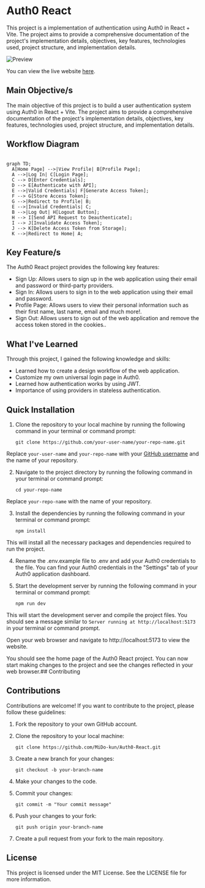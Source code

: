 # Auth0 React

This project is a implementation of authentication using Auth0 in React + Vite. The project aims to provide a comprehensive documentation of the project's implementation details, objectives, key features, technologies used, project structure, and implementation details.

![Preview](https://lh3.googleusercontent.com/uBlFBIIcd86zxFGuKhkpCr-SRvRI1sFew5gxaVSQwrvm9eDC1ciWmTdYyVhEEBOr_Q75QQUc_qy1X4fmlhXp15crHPK8dn8atk39o_Rs0yTHFS5eHEu_gh8HrI3riTRFm9rYbPkTbCDxpWhZnNo9-Tgu-t_j8kWcAIalOHw2ohNWNZyPgbIxgrs7IDXVWQtfLiDEwSAiNOTSOQrssqRw90eeeut16c2rY4WOS8BJ3Il-fSRfLItLLf8vpUcAbJ53iQ1SUTvHO2ZlYsTR5MVAQ1_p_ReOJn15AKu8sYnfsDqSjrYN76Z3XtSIBXr-E4D_-vyia63_MiBfM8Cxhrhj7lwHdqO_7KMgogG7FO_1V0ybmAONH-hFELI3wlSU4NAlI0PhACz7n-dANrIsTGZVAvbjO81fgFZESeV3FdhZkjE8tpoPBQ0L5oltq1IzFJxWFvxy1IEOIB7b5DodcSgBULJ-YMbbTnotBZmUM5LKccUJUkjo40kdB93ntpqS3JUaNLn7RKwAjmh9T97W_Y8cQQRyLIjbl2A9f4ffUD1E1HU1mpUVnUrsu884dLcWvWpOzAotrBoj1wM2zKSW65p6Qne0Q1uMAURueYXsly7fhR4ChLrYZE7u_M-Vbh448xOjz6ugGkeIyBOonfncMRCR9sYIaapnyhHYZXxhaVzm3wqLAKHSpoooaOhf2uMI2meJVBzFZvjb01QJq5ZxOERpBC0lqK7rfGZPw3oRfVXco_u7j8J9fBnp2lXoj-Df1JTgb5iUGhQ6tlxx1xM_XGpRXaA5osrrzR1aZ3zDNyEFCy7HE79Cn2mqCdKup970LVcnWxBkwaO-e_DhbN0wCg_j_20i-zkWoT-Oo6CPYGEcMDLRZe4dfyIvnuSwCwk371Z4O7s2NkdnFlpnrhD5hMuTUd0C7din6zPu3A3vwCAQpp69mvC6Dfnr5oMVDoCLRkT5j4cJuJb5286lNaLJI7yxhg=w858-h568-s-no?authuser=0)

You can view the live website [here](https://auth0-react-b5e35.web.app). 

## Main Objective/s

The main objective of this project is to build a user authentication system using Auth0 in React + Vite. The project aims to provide a comprehensive documentation of the project's implementation details, objectives, key features, technologies used, project structure, and implementation details.

## Workflow Diagram

```mermaid

graph TD;
  A[Home Page] -->|View Profile| B[Profile Page];
  A -->|Log In| C[Login Page];
  C --> D[Enter Credentials];
  D --> E[Authenticate with API];
  E -->|Valid Credentials| F[Generate Access Token];
  F --> G[Store Access Token];
  G -->|Redirect to Profile| B;
  E -->|Invalid Credentials| C;
  B -->|Log Out| H[Logout Button];
  H --> I[Send API Request to Deauthenticate];
  I --> J[Invalidate Access Token];
  J --> K[Delete Access Token from Storage];
  K -->|Redirect to Home| A;

```

## Key Feature/s

The Auth0 React project provides the following key features:

- Sign Up: Allows users to sign up in the web application using their email and password or third-party providers.
- Sign In: Allows users to sign in to the web application using their email and password.
- Profile Page: Allows users to view their personal information such as their first name, last name, email and much more!.
- Sign Out: Allows users to sign out of the web application and remove the access token stored in the cookies..

## What I've Learned

Through this project, I gained the following knowledge and skills:

- Learned how to create a design workflow of the web application.
- Customize my own universal login page in Auth0.
- Learned how authentication works by using JWT.
- Importance of using providers in stateless authentication.

## Quick Installation

1. Clone the repository to your local machine by running the following command in your terminal or command prompt:

   `git clone https://github.com/your-user-name/your-repo-name.git`

Replace `your-user-name` and `your-repo-name` with your [GitHub username](poe://www.poe.com/_api/key_phrase?phrase=GitHub%20username&prompt=Tell%20me%20more%20about%20GitHub%20username.) and the name of your repository.

2. Navigate to the project directory by running the following command in your terminal or command prompt:

   ```cd your-repo-name```

Replace `your-repo-name` with the name of your repository.

3. Install the dependencies by running the following command in your terminal or command prompt:

   ```npm install```

This will install all the necessary packages and dependencies required to run the project.

4. Rename the .env.example file to .env and add your Auth0 credentials to the file. You can find your Auth0 credentials in the "Settings" tab of your Auth0 application dashboard.

5. Start the development server by running the following command in your terminal or command prompt:

   ```npm run dev```

This will start the development server and compile the project files. You should see a message similar to `Server running at http://localhost:5173` in your terminal or command prompt.

Open your web browser and navigate to http://localhost:5173 to view the website.

You should see the home page of the Auth0 React project. You can now start making changes to the project and see the changes reflected in your web browser.## Contributing

## Contributions

Contributions are welcome! If you want to contribute to the project, please follow these guidelines:

1. Fork the repository to your own GitHub account.

2. Clone the repository to your local machine:

   `git clone https://github.com/MiDo-kun/Auth0-React.git`

3. Create a new branch for your changes:

   `git checkout -b your-branch-name`

4. Make your changes to the code.

5. Commit your changes:

   `git commit -m "Your commit message"`

6. Push your changes to your fork:

   `git push origin your-branch-name`

7. Create a pull request from your fork to the main repository.

## License

This project is licensed under the MIT License. See the LICENSE file for more information.

